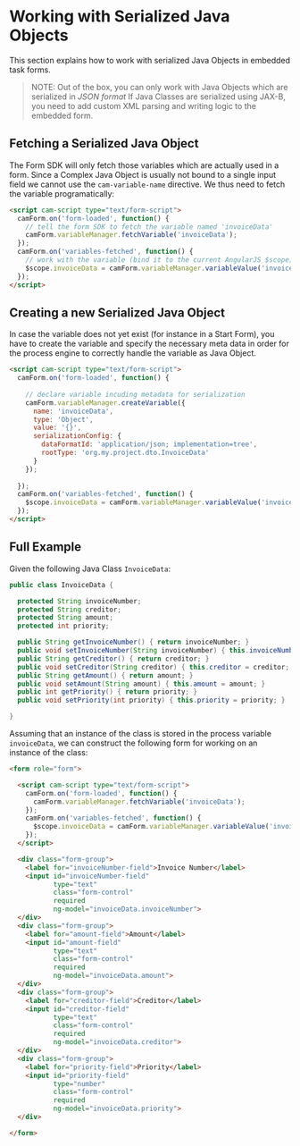 # Working with Serialized Java Objects

This section explains how to work with serialized Java Objects in embedded task forms.

> NOTE: Out of the box, you can only work with Java Objects which are serialized in *JSON format*
> If Java Classes are serialized using JAX-B, you need to add custom XML parsing and writing logic
> to the embedded form.

## Fetching a Serialized Java Object

The Form SDK will only fetch those variables which are actually used in a form. Since a Complex Java
Object is usually not bound to a single input field we cannot use the `cam-variable-name` directive.
We thus need to fetch the variable programatically: 

```html
<script cam-script type="text/form-script">
  camForm.on('form-loaded', function() {
    // tell the form SDK to fetch the variable named 'invoiceData'
    camForm.variableManager.fetchVariable('invoiceData');
  });
  camForm.on('variables-fetched', function() {
    // work with the variable (bind it to the current AngularJS $scope)
    $scope.invoiceData = camForm.variableManager.variableValue('invoiceData');
  });
</script>
```
## Creating a new Serialized Java Object

In case the variable does not yet exist (for instance in a Start Form), you have to create the variable and specify the necessary meta data in order for the process engine to correctly handle the variable as Java Object.

```html
<script cam-script type="text/form-script">
  camForm.on('form-loaded', function() {
  
    // declare variable incuding metadata for serialization
    camForm.variableManager.createVariable({
      name: 'invoiceData',
      type: 'Object',
      value: '{}',
      serializationConfig: {
        dataFormatId: 'application/json; implementation=tree',
        rootType: 'org.my.project.dto.InvoiceData'
      }
    });
    
  });
  camForm.on('variables-fetched', function() {
    $scope.invoiceData = camForm.variableManager.variableValue('invoiceData');
  });
</script>
```

## Full Example

Given the following Java Class `InvoiceData`:

```java
public class InvoiceData {

  protected String invoiceNumber;
  protected String creditor;
  protected String amount;
  protected int priority;

  public String getInvoiceNumber() { return invoiceNumber; }
  public void setInvoiceNumber(String invoiceNumber) { this.invoiceNumber = invoiceNumber; }
  public String getCreditor() { return creditor; }
  public void setCreditor(String creditor) { this.creditor = creditor; }
  public String getAmount() { return amount; }
  public void setAmount(String amount) { this.amount = amount; }
  public int getPriority() { return priority; }
  public void setPriority(int priority) { this.priority = priority; }

}
```

Assuming that an instance of the class is stored in the process variable `invoiceData`, we can
construct the following form for working on an instance of the class:

```html
<form role="form">

  <script cam-script type="text/form-script">
    camForm.on('form-loaded', function() {
      camForm.variableManager.fetchVariable('invoiceData');
    });
    camForm.on('variables-fetched', function() {
      $scope.invoiceData = camForm.variableManager.variableValue('invoiceData');
    });
  </script>

  <div class="form-group">
    <label for="invoiceNumber-field">Invoice Number</label>
    <input id="invoiceNumber-field"
           type="text"
           class="form-control"
           required
           ng-model="invoiceData.invoiceNumber">
  </div>
  <div class="form-group">
    <label for="amount-field">Amount</label>
    <input id="amount-field"
           type="text"
           class="form-control"
           required
           ng-model="invoiceData.amount">
  </div>
  <div class="form-group">
    <label for="creditor-field">Creditor</label>
    <input id="creditor-field"
           type="text"
           class="form-control"
           required
           ng-model="invoiceData.creditor">
  </div>
  <div class="form-group">
    <label for="priority-field">Priority</label>
    <input id="priority-field"
           type="number"
           class="form-control"
           required
           ng-model="invoiceData.priority">
  </div>

</form>
```
